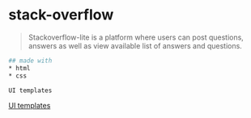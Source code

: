 # stack-overflow
> Stackoverflow-lite is a platform where users can post questions, answers as well as view available list of answers and questions.

```sh
## made with
* html
* css
```

```sh
UI templates
```
[UI templates](https://fionak.github.io/)

